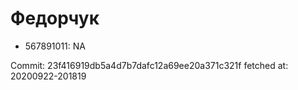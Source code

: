 # Федорчук
- 567891011: NA

Commit: 23f416919db5a4d7b7dafc12a69ee20a371c321f
 fetched at: 20200922-201819
